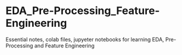 # EDA_Pre-Processing_Feature-Engineering
Essential notes, colab files, jupyeter notebooks for learning EDA, Pre-Processing and Feature Engineering
